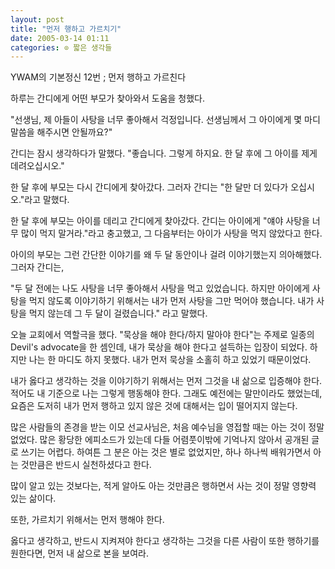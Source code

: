 ```yaml
---
layout: post
title: "먼저 행하고 가르치기"
date: 2005-03-14 01:11
categories: ⊙ 짧은 생각들
---
```


YWAM의 기본정신 12번 ; 먼저 행하고 가르친다

하루는 간디에게 어떤 부모가 찾아와서 도움을 청했다.

"선생님, 제 아들이 사탕을 너무 좋아해서 걱정입니다. 선생님께서 그 아이에게 몇 마디 말씀을 해주시면 안될까요?"

간디는 잠시 생각하다가 말했다. "좋습니다. 그렇게 하지요. 한 달 후에 그 아이를 제게 데려오십시오." 

한 달 후에 부모는 다시 간디에게 찾아갔다. 그러자 간디는 "한 달만 더 있다가 오십시오."라고 말했다.

한 달 후에 부모는 아이를 데리고 간디에게 찾아갔다. 간디는 아이에게 "얘야 사탕을 너무 많이 먹지 말거라."라고 충고했고, 그 다음부터는 아이가 사탕을 먹지 않았다고 한다.

아이의 부모는 그런 간단한 이야기를 왜 두 달 동안이나 걸려 이야기했는지 의아해했다. 그러자 간디는, 

"두 달 전에는 나도 사탕을 너무 좋아해서 사탕을 먹고 있었습니다. 하지만 아이에게 사탕을 먹지 않도록 이야기하기 위해서는 내가 먼저 사탕을 그만 먹어야 했습니다. 내가 사탕을 먹지 않는데 그 두 달이 걸렸습니다."
라고 말했다.

오늘 교회에서 역할극을 했다. "묵상을 해야 한다/하지 말아야 한다"는 주제로 일종의 Devil's advocate을 한 셈인데, 내가 묵상을 해야 한다고 설득하는 입장이 되었다. 하지만 나는 한 마디도 하지 못했다. 내가 먼저 묵상을 소홀히 하고 있었기 때문이었다.

내가 옳다고 생각하는 것을 이야기하기 위해서는 먼저 그것을 내 삶으로 입증해야 한다. 적어도 내 기준으로 나는 그렇게 행동해야 한다. 그래도 예전에는 말만이라도 했었는데, 요즘은 도저히 내가 먼저 행하고 있지 않은 것에 대해서는 입이 떨어지지 않는다.


많은 사람들의 존경을 받는 이모 선교사님은, 처음 예수님을 영접할 때는 아는 것이 정말 없었다. 많은 황당한 에피소드가 있는데 다들 어렴풋이밖에 기억나지 않아서 공개된 글로 쓰기는 어렵다. 하여튼 그 분은 아는 것은 별로 없었지만, 하나 하나씩 배워가면서 아는 것만큼은 반드시 실천하셨다고 한다.

많이 알고 있는 것보다는, 적게 알아도 아는 것만큼은 행하면서 사는 것이 정말 영향력 있는 삶이다.

또한, 가르치기 위해서는 먼저 행해야 한다.

옳다고 생각하고, 반드시 지켜져야 한다고 생각하는 그것을 다른 사람이 또한 행하기를 원한다면, 먼저 내 삶으로 본을 보여라.

       
